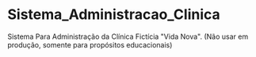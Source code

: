 # Sistema_Administracao_Clinica
Sistema Para Administração da Clínica Fictícia "Vida Nova". (Não usar em produção, somente para propósitos educacionais)
